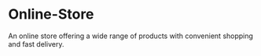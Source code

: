 # Online-Store
An online store offering a wide range of products with convenient shopping and fast delivery.

